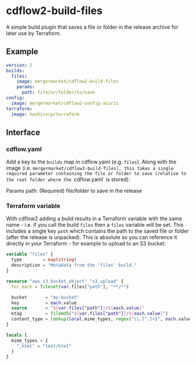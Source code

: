 # cdflow2-build-files

A simple build plugin that saves a file or folder in the release archive for later use by Terraform.

## Example

```yaml
version: 2
builds:
  files:
    image: mergermarket/cdflow2-build-files
    params:
      path: file/or/folder/to/save
config:
  image: mergermarket/cdflow2-config-acuris
terraform:
  image: hashicorp/terraform
```

## Interface

### cdflow.yaml

Add a key to the `builds` map in cdflow.yaml (e.g. `files`). Along with the image
(i.e. `mergermarket/cdflow2-build-files), this takes a single required parameter
containing the file or folder to save (relative to the root folder where the
`cdflow.yaml` is stored):

Params
    path: (Required) file/folder to save in the release

### Terraform variable

With cdflow2 adding a build results in a Terraform variable with the same name -
i.e. if you call the build `files` then a `files` variable will be set. This includes
a single key `path` which contains the path to the saved file or folder (after the
release is unpacked). This is absolute so you can reference it directly in your
Terraform - for example to upload to an S3 bucket:

```terraform
variable "files" {
  type        = map(string)
  description = "Metadata from the 'files' build."
}

resource "aws_s3_bucket_object" "s3_upload" {
  for_each = fileset(var.files["path"], "**/*")

  bucket       = "my-bucket"
  key          = each.value
  source       = "${var.files["path"]}/${each.value}"
  etag         = filemd5("${var.files["path"]}/${each.value}")
  content_type = lookup(local.mime_types, regex("\\.[^.]+$", each.value), null)
}

locals {
  mime_types = {
    ".html" = "text/html"
  }
}
```

